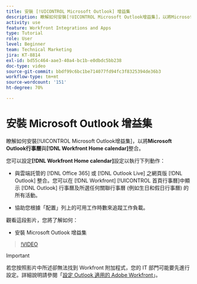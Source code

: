 ```yaml
---
title: 安裝 [!UICONTROL Microsoft Outlook] 增益集
description: 瞭解如何安裝[!UICONTROL Microsoft Outlook增益集]，以將Microsoft Outlook行事曆與Workfront首頁行事曆整合。
activity: use
feature: Workfront Integrations and Apps
type: Tutorial
role: User
level: Beginner
team: Technical Marketing
jira: KT-8814
exl-id: bd55c464-aae3-40a4-bc1b-e0dbdc5bb238
doc-type: video
source-git-commit: bbdf99c6bc1be714077fd94fc3f8325394de36b3
workflow-type: tm+mt
source-wordcount: '151'
ht-degree: 70%

---
```


# 安裝 Microsoft Outlook 增益集

瞭解如何安裝[!UICONTROL Microsoft Outlook增益集]，以將&#x200B;**Microsoft Outlook行事曆**&#x200B;與&#x200B;**[!DNL Workfront Home calendar]**&#x200B;整合。

您可以設定&#x200B;**[!DNL Workfront Home calendar]**&#x200B;設定以執行下列動作：

* 與雲端託管的 [!DNL Office 365] 或 [!DNL Outlook Live] 之網頁版 [!DNL Outlook] 整合。您可以在 [!DNL Workfront] [!UICONTROL 首頁行事曆]中顯示 [!DNL Outlook] 行事曆及所選任何關聯行事曆 (例如生日和假日行事曆) 的所有活動。

* 協助您根據「配置」列上的可用工作時數來追蹤工作負載。


觀看這段影片，您將了解如何：

* 安裝 Microsoft Outlook 增益集

>[!VIDEO](https://video.tv.adobe.com/v/335115/?quality=12&learn=on&enablevpops=1)

>[!IMPORTANT]
>
>若您按照影片中所述卻無法找到 Workfront 附加程式，您的 IT 部門可能要先進行設定。詳細說明請參閱「[設定 Outlook 適用的 Adobe Workfront](https://experienceleague.adobe.com/docs/workfront/using/adobe-workfront-integrations/workfront-for-outlook/set-up-workfront-for-outlook.html?lang=zh-Hant)」。

